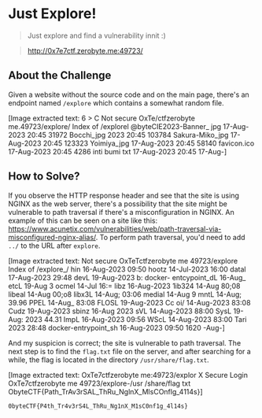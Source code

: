 # Just Explore!
> Just explore and find a vulnerability innit :)

> http://0x7e7ctf.zerobyte.me:49723/

## About the Challenge
Given a website without the source code and on the main page, there's an endpoint named `/explore` which contains a somewhat random file.


[Image extracted text: 6 >
C
Not secure
OxTe/ctfzerobyte me.49723/explore/
Index of /explorel
@byteCIE2023-Banner_ jpg
17-Aug-2023
20:45
31972
Bocchi_jpg
2023 20:45
103784
Sakura-Miko_jpg
17-Aug-2023 20:45
123323
Yoimiya_jpg
17-Aug-2023 20:45
58140
favicon.ico
17-Aug-2023 20:45
4286
inti
bumi
txt
17-Aug-2023
20:45
17-Aug-]


## How to Solve?
If you observe the HTTP response header and see that the site is using NGINX as the web server, there's a possibility that the site might be vulnerable to path traversal if there's a misconfiguration in NGINX. An example of this can be seen on a site like this: https://www.acunetix.com/vulnerabilities/web/path-traversal-via-misconfigured-nginx-alias/. To perform path traversal, you'd need to add `../` to the URL after `explore`.


[Image extracted text: Not secure
OxTeTctfzerobyte me 49723/explore 
Index of /explore_/
hin
16-Aug-2023
09:50
hootz
14-Jul-2023 16:00
datal
17-Aug-2023 29:48
devL
19-Aug-2023
b:
docker-
entcypoint_dL
16-Aug_
etcL
19-Aug
3
ocmel
14-Jul
16:=
libz
16-Aug-2023
1ib324
14-Aug
80;08
libeal
14-Aug
00;o8
libx3L
14-Aug;
03:06
medial
14-Aug
9
mntL
14-Aug;
39.96
PPEL
14-Aug_
83:08
FLOSL
19-Aug-2023
Cc oi/
14-Aug-2023 83:08
Cudz
19-Aug-2023
sbinz
16-Aug
2023
sVL
14-Aug-2023 88:00
SysL
19-Aug:
2023
44.31
ImpL
16-Aug-2023
09:56
WScL
14-Aug-2023 83:00
Tari
2023 28:48
docker-entrypoint_sh
16-Aug-2023 09:50
1620
-Aug-]


And my suspicion is correct; the site is vulnerable to path traversal. The next step is to find the `flag.txt` file on the server, and after searching for a while, the flag is located in the directory `/usr/share/flag.txt`.


[Image extracted text: OxTe7ctfzerobyte me:49723/explor X
Secure Login
OxTe7ctfzerobyte me 49723/explore-/usr /share/flag txt
ObyteCTF{Path_TrAv3rSAL_ThRu_NglnX_MlsCOnflg_4114s}]


```
0byteCTF{P4th_Tr4v3rS4L_ThRu_Ng1nX_M1sC0nf1g_4l14s}
```